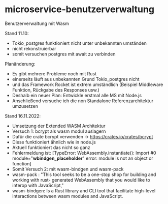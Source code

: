 # microservice-benutzerverwaltung
Benutzerverwaltung mit Wasm

Stand 11.10:
- Tokio_postgres funktioniert nicht unter unbekannten umständen
- nicht rekonstruierbar
- somit versuchen postgres mit await zu verbinden

Planänderung:
- Es gibt mehrere Probleme noch mit Rust
- einerseits läuft aus unbekannten Grund Tokio_postgres nicht
- und das Framework Rocket ist extrem umständlich (Beispiel Middleware Funktion, Rückgabe des Responses usw.)
- Deshalb ein neuer Plan: Entwickle erstmal alle MS mit Node.js
- Anschließend versuche ich die non Standalone Referenzarchitektur umzusetzen

Stand 16.11.2022:
- Umsetzung der Extended WASM Architektur
- Versuch 1: bcrypt als wasm modul auslagern
- Dafür die crate bcrypt verwenden -> https://crates.io/crates/bcrypt
- Diese funktioniert ähnlich wie in node.js
- Aktuell funktioniert das nicht so ganz 
- Fehlermeldung ist: [TypeError: WebAssembly.instantiate(): Import #0 module="__wbindgen_placeholder__" error: module is not an object or function]
- Somit Versuch 2: mit wasm-bindgen und wasm-pack
- wasm-pack : "This tool seeks to be a one-stop shop for building and working with rust- generated WebAssembly that you would like to interop with JavaScript,"
- wasm-bindgen: Is a Rust library and CLI tool that facilitate high-level interactions between wasm modules and JavaScript.